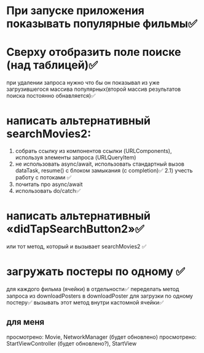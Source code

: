 #  При запуске приложения показывать популярные фильмы✅
#  Сверху отобразить поле поиске (над таблицей)✅
при удалении запроса нужно что бы он показывал из уже загрузившегося массива популярных(второй массив результатов поиска постоянно обнавляется)✅

# написать альтернативный searchMovies2:
1) собрать ссылку из компонентов ссылки (URLComponents), используя элементы запроса (URLQueryItem)
2) не использовать async/await, использовать стандартный вызов dataTask, resume() с блоком замыкания (c completion)✅
2.1) учесть работу с потоками ✅
3) почитать про async/await
4) использовать do/catch✅
# написать альтернативный «didTapSearchButton2»✅
или тот метод, который и вызывает searchMovies2 ✅

# загружать постеры по одному ✅
для каждого фильма (ячейки) в отдельности✅
переделать метод запроса из downloadPosters в downloadPoster для загрузки по одному постеру✅
вызывать этот метод внутри кастомной ячейки✅



## для меня
просмотрено: Movie, NetworkManager (будет обновлено)
просмотрено: StartViewController (будет обновлено?), StartView
